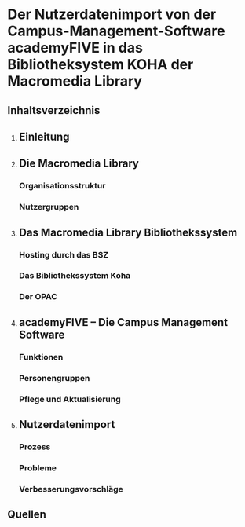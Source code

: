 
# Der Nutzerdatenimport von der Campus-Management-Software academyFIVE in das Bibliotheksystem KOHA der Macromedia Library

## Inhaltsverzeichnis

1.	## Einleitung

2.	## Die Macromedia Library
    ### Organisationsstruktur
    ### Nutzergruppen
    
3.	## Das Macromedia Library Bibliothekssystem
    ### Hosting durch das BSZ
    ### Das Bibliothekssystem Koha 
    ### Der OPAC

4.	## academyFIVE – Die Campus Management Software
    ### Funktionen
    ### Personengruppen
    ### Pflege und Aktualisierung

5.	## Nutzerdatenimport
    ### Prozess
    ### Probleme
    ### Verbesserungsvorschläge

## Quellen





